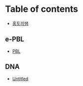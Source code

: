 # Table of contents

* [홍토끼쌤](README.md)

## e-PBL

* [PBL](e-pbl/untitled.md)

## DNA

* [Untitled](dna/untitled.md)

